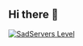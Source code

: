 ## Hi there 👋

<!--
**cypher000000/cypher000000** is a ✨ _special_ ✨ repository because its `README.md` (this file) appears on your GitHub profile.

Here are some ideas to get you started:

- 🔭 I’m currently working on ...
- 🌱 I’m currently learning ...
- 👯 I’m looking to collaborate on ...
- 🤔 I’m looking for help with ...
- 💬 Ask me about ...
- 📫 How to reach me: ...
- 😄 Pronouns: ...
- ⚡ Fun fact: ...
-->

[![SadServers Level](https://img.shields.io/badge/SadServers-Intermediate-2962FF?style=for-the-badge&labelColor=FFC400&logo=ansible&logoColor=1A237E&logoSize=auto)](https://sadservers.com/accounts/dashboard)
